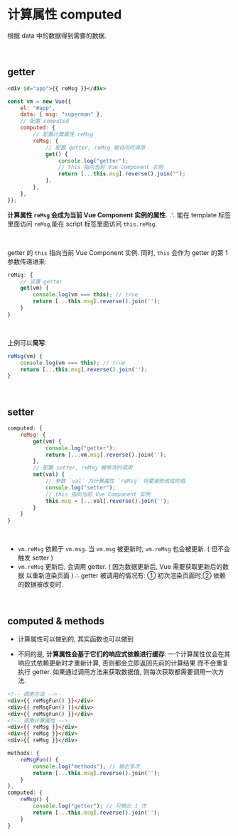 # 计算属性 computed

根据 data 中的数据得到需要的数据.

<br>

## getter

```html
<div id="app">{{ reMsg }}</div>
```

```js
const vm = new Vue({
    el: "#app",
    data: { msg: "superman" },
    // 配置 computed
    computed: {
        // 配置计算属性 reMsg
        reMsg: {
            // 配置 getter, reMsg 被访问时调用
            get() {
                console.log("getter");
                // this 指向当前 Vue Component 实例
                return [...this.msg].reverse().join("");
            },
        },
    },
});
```

**计算属性 `reMsg` 会成为当前 Vue Component 实例的属性**.
∴ 能在 template 标签里面访问 `reMsg`,能在 script 标签里面访问 `this.reMsg`.

<br>

getter 的 `this` 指向当前 Vue Component 实例. 同时, `this` 会作为 getter 的第 1 参数传递进来:

```js
reMsg: {
    // 设置 getter
    get(vm) {
        console.log(vm === this); // true
        return [...this.msg].reverse().join('');
    }
}
```

<br>

上例可以**简写**:

```js
reMsg(vm) {
    console.log(vm === this); // true
    return [...this.msg].reverse().join('');
}
```

<br>

## setter

```js
computed: {
    reMsg: {
        get(vm) {
            console.log("getter");
            return [...vm.msg].reverse().join('');
        },
        // 配置 setter, reMsg 被修改时调用
        set(val) {
            // 参数 `val` 为计算属性 `reMsg` 将要被修改成的值
            console.log("setter");
            // this 指向当前 Vue Component 实例
            this.msg = [...val].reverse().join('');
        }
    }
}
```

<br>

-   `vm.reMsg` 依赖于 `vm.msg`. 当 `vm.msg` 被更新时, `vm.reMsg` 也会被更新. ( 但不会触发 setter )
-   `vm.reMsg` 更新后, 会调用 getter. ( 因为数据更新后, Vue 需要获取更新后的数据 以重新渲染页面 )
    ∴ getter 被调用的情况有: ① 初次渲染页面时,② 依赖的数据被改变时.

<br>

## computed & methods

-   计算属性可以做到的, 其实函数也可以做到

-   不同的是, **计算属性会基于它们的响应式依赖进行缓存**: 一个计算属性仅会在其响应式依赖更新时才重新计算, 否则都会立即返回先前的计算结果 而不会重复执行 getter. 如果通过调用方法来获取数据值, 则每次获取都需要调用一次方法.

```html
<!-- 调用方法 -->
<div>{{ reMsgFun() }}</div>
<div>{{ reMsgFun() }}</div>
<div>{{ reMsgFun() }}</div>
<!-- 调用计算属性 -->
<div>{{ reMsg }}</div>
<div>{{ reMsg }}</div>
<div>{{ reMsg }}</div>
```

```js
methods: {
    reMsgFun() {
        console.log("methods"); // 输出多次
        return [...this.msg].reverse().join('');
    }
},
computed: {
    reMsg() {
        console.log("getter"); // 只输出 1 次
        return [...this.msg].reverse().join('');
    }
}
```

<br>
